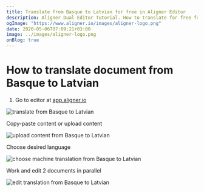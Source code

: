 ```yaml
---
title: Translate from Basque to Latvian for free in Aligner Editor
description: Aligner Dual Editor Tutorial. How to translate for free from Basque to Latvian. Aligner is multilingual document management platform. 
ogImage: "https://www.aligner.io/images/aligner-logo.png"
date: 2020-05-06T07:09:21+03:00
image: ../images/aligner-logo.png
onBlog: true
---
```


# How to translate document from Basque to Latvian

1. Go to editor at [app.aligner.io](https://app.aligner.io "Aligner App web page")

![translate from Basque to Latvian](../aligner-blank-editor.png "translate from Basque to Latvian")

Copy-paste content or upload content

![upload content from Basque to Latvian](../aligner-uploaded-document.png "upload content from Basque to Latvian")

Choose desired language

![choose machine translation from Basque to Latvian](../aligner-language-dropdown.png "choose machine translation from Basque to Latvian")

Work and edit 2 documents in parallel

![edit translation from Basque to Latvian](../aligner-double-sitded-editor.png "edit translation from Basque to Latvian")

